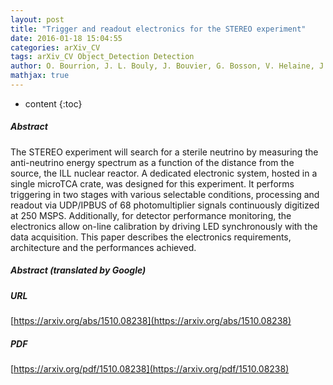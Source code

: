 ```yaml
---
layout: post
title: "Trigger and readout electronics for the STEREO experiment"
date: 2016-01-18 15:04:55
categories: arXiv_CV
tags: arXiv_CV Object_Detection Detection
author: O. Bourrion, J. L. Bouly, J. Bouvier, G. Bosson, V. Helaine, J. Lamblin, C. Li, F. Montanet, J. S. Real, T. Salagnac, N. Ponchant, A. Stutz, D. Tourres, C. Vescovi, S. Zsoldos
mathjax: true
---
```


* content
{:toc}

##### Abstract
The STEREO experiment will search for a sterile neutrino by measuring the anti-neutrino energy spectrum as a function of the distance from the source, the ILL nuclear reactor. A dedicated electronic system, hosted in a single microTCA crate, was designed for this experiment. It performs triggering in two stages with various selectable conditions, processing and readout via UDP/IPBUS of 68 photomultiplier signals continuously digitized at 250 MSPS. Additionally, for detector performance monitoring, the electronics allow on-line calibration by driving LED synchronously with the data acquisition. This paper describes the electronics requirements, architecture and the performances achieved.

##### Abstract (translated by Google)


##### URL
[https://arxiv.org/abs/1510.08238](https://arxiv.org/abs/1510.08238)

##### PDF
[https://arxiv.org/pdf/1510.08238](https://arxiv.org/pdf/1510.08238)

